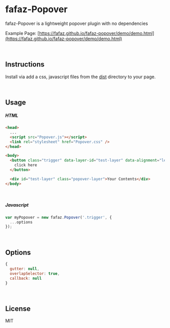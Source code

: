 # fafaz-Popover
fafaz-Popover is a lightweight popover plugin with no dependencies

Example Page: [https://fafaz.github.io/fafaz-popover/demo/demo.html](https://fafaz.github.io/fafaz-popover/demo/demo.html)


</br>

## Instructions

Install via add a css, javascript files from the [dist](dist) directory to your page.


<br/>

## Usage


##### HTML

```html
<head>
  ...
  <script src="Popover.js"></script>
  <link rel="stylesheet" href="Popover.css" />
</head>

<body>
  <button class="trigger" data-layer-id="test-layer" data-alignment="left">
    click here
  </button>

  <div id="test-layer" class="popover-layer">Your Contents</div>
</body>
```


</br>

##### Javascript

```javascript
var myPopover = new fafaz.Popover('.trigger', {
  ...options
});
```


<br/>

## Options
```javascript
{
  gutter: null,
  overlapSelector: true,
  callback: null
}
```


<br/>

## License

MIT

